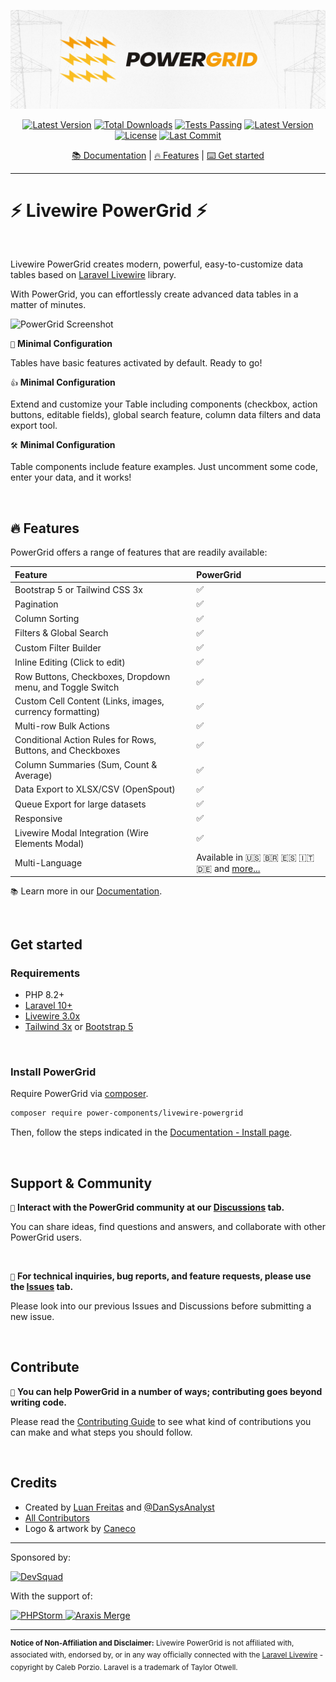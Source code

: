<div align="center">
   <p><a href="https://livewire-powergrid.com" target="_blank"><img src="art/header.jpg" alt="PowerGrid Logo"></a></p>
   <p align="center">
      <a href="https://packagist.org/packages/power-components/livewire-powergrid"><img alt="Latest Version" src="https://img.shields.io/static/v1?label=laravel&message=%E2%89%A510.0&color=0078BE&logo=laravel&style=flat-square"></a>
      <a href="https://packagist.org/packages/power-components/livewire-powergrid"><img alt="Total Downloads" src="https://img.shields.io/packagist/dt/power-components/livewire-powergrid"></a>
      <a href="https://github.com/Power-Components/livewire-powergrid/actions">
      <img alt="Tests Passing" src="https://github.com/Power-Components/livewire-powergrid/workflows/Powergrid%20Tests/badge.svg" /></a>
      <a href="https://packagist.org/packages/power-components/livewire-powergrid"><img alt="Latest Version" src="https://img.shields.io/packagist/v/power-components/livewire-powergrid"></a>
      <a href="https://packagist.org/packages/power-components/livewire-powergrid"><img alt="License" src="https://img.shields.io/packagist/l/power-components/livewire-powergrid"></a>
      <a href="https://packagist.org/packages/power-components/livewire-powergrid"><img alt="Last Commit" src="https://img.shields.io/github/last-commit/power-components/livewire-powergrid"></a>
   </p>
   <a href="https://livewire-powergrid.com" target="_blank">📚 Documentation</a> |
   <a href="#-features">🔥 Features</a> |
   <a href="#get-started">⌨️ Get started</a>
</div>

------

# ⚡ Livewire PowerGrid ⚡

<br/>

Livewire PowerGrid creates modern, powerful, easy-to-customize data tables based on [Laravel Livewire](https://laravel-livewire.com) library.

With PowerGrid, you can effortlessly create advanced data tables in a matter of minutes.

<p>
    <img src="https://livewire-powergrid.com/screenshot.png" alt="PowerGrid Screenshot" width="805">
</p>

`🚀` **Minimal Configuration**

Tables have basic features activated by default. Ready to go!

`👍` **Minimal Configuration**

Extend and customize your Table including components (checkbox, action buttons, editable fields), global search feature, column data filters and data export tool.

`🛠️` **Minimal Configuration**

Table components include feature examples. Just uncomment some code, enter your data, and it works!

<br/>

## 🔥 Features

PowerGrid offers a range of features that are readily available:

| Feature                                                            | PowerGrid                               |
| :--------------------------------------------------------------------- | :-------------------------------------- |
| Bootstrap 5 or Tailwind CSS 3x                                         | ✅                                      |
| Pagination                                                             | ✅                                      |
| Column Sorting                                                         | ✅                                      |
| Filters & Global Search                                                | ✅                                      |
| Custom Filter Builder                                                  | ✅                                      |
| Inline Editing (Click to edit)                                         | ✅                                      |
| Row Buttons, Checkboxes, Dropdown menu, and Toggle Switch              | ✅                                      |
| Custom Cell Content (Links, images, currency formatting)               | ✅                                      |
| Multi-row Bulk Actions                                                 | ✅                                      |
| Conditional Action Rules for Rows, Buttons, and Checkboxes             | ✅                                      |
| Column Summaries (Sum, Count & Average)                                | ✅                                      |
| Data Export to XLSX/CSV (OpenSpout)                                    | ✅                                      |
| Queue Export for large datasets                                        | ✅                                      |
| Responsive                                                             | ✅                                      |
| Livewire Modal Integration (Wire Elements Modal)                       | ✅                                      |
| Multi-Language                                                         | Available in 🇺🇸 🇧🇷 🇪🇸 🇮🇹 🇩🇪 and [more...](https://github.com/Power-Components/livewire-powergrid/tree/5.x/resources/lang) |

`📚` Learn more in our [Documentation](https://livewire-powergrid.com).

<br/>

## Get started

### Requirements

- PHP 8.2+
- [Laravel 10+](https://laravel.com/docs/installation)
- [Livewire 3.0x](https://livewire.laravel.com)
- [Tailwind 3x](https://tailwindcss.com/docs/guides/laravel) or [Bootstrap 5](https://getbootstrap.com/docs/5.0/getting-started/introduction/)

<br/>

### Install PowerGrid

Require PowerGrid via [composer](https://getcomposer.org).

```bash
composer require power-components/livewire-powergrid
```

Then, follow the steps indicated in the [Documentation - Install page](https://livewire-powergrid.com/get-started/install.html).

<br/>

## Support & Community

`👥` **Interact with the PowerGrid community at our [Discussions](https://github.com/Power-Components/livewire-powergrid/discussions) tab.**

You can share ideas, find questions and answers, and collaborate with other PowerGrid users.

<br/>

`🛟` **For technical inquiries, bug reports, and feature requests, please use the [Issues](https://github.com/Power-Components/livewire-powergrid/issues) tab.**

Please look into our previous Issues and Discussions before submitting a new issue.

<br/>

## Contribute

`🙏` **You can help PowerGrid in a number of ways; contributing goes beyond writing code.**

Please read the [Contributing Guide](CONTRIBUTING.md) to see what kind of contributions you can make and what steps you should follow.

<br/>

## Credits

- Created by [Luan Freitas](https://twitter.com/luanfreitasdev) and [@DanSysAnalyst](https://github.com/dansysanalyst)
- [All Contributors](../../contributors)
- Logo & artwork by [Caneco](https://twitter.com/caneco)

<hr>

<p>Sponsored by:</p>
<p>
  <!--DevSquad-->
  <a href="https://devsquad.com" target="_blank">
    <img src="https://livewire-powergrid.com/sponsors/devsquad.png" alt="DevSquad" height="64">
  </a>
</p>

<p></p>
<p></p>

<p>With the support of:</p>
<p>
  <!-- PHPStorm -->
  <a href="https://www.jetbrains.com/phpstorm/" target="_blank">
    <img src="https://livewire-powergrid.com/sponsors/phpstorm.png" alt="PHPStorm" height="32">
  </a>
  <!-- Araxis Merge -->
  <a href="https://www.araxis.com/merge/" target="_blank">
    <img src="https://livewire-powergrid.com/sponsors/araxis.png" alt="Araxis Merge" height="32">
  </a>
</p>

<hr>

<sup><b>Notice of Non-Affiliation and Disclaimer:</b> Livewire PowerGrid is not affiliated with, associated with, endorsed by, or in any way officially connected with the <a href="https://laravel-livewire.com" target="_blank">Laravel Livewire</a> - copyright by Caleb Porzio. Laravel is a trademark of Taylor Otwell.</sup>

